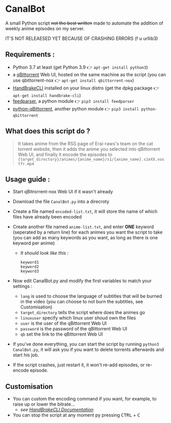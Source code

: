 # CanalBot
A small Python script ~~not the best written~~ made to automate the addition of weekly anime episodes on my server.

IT'S NOT RELEAESED YET BECAUSE OF CRASHING ERRORS (f u urllib3)

## Requirements :
- Python 3.7 at least (get Python 3.9 👉 `apt-get install python3`)
- a [qBittorrent](https://github.com/qbittorrent/qBittorrent) Web UI, hosted on the same machine as the script (you can use qbittorrent-nox 👉 `apt-get install qbittorrent-nox`)
- [HandBrakeCLI](https://github.com/HandBrake/HandBrake) installed on your linux distro (get the dpkg package 👉 `apt-get install handbrake-cli`)
- [feedparser](https://github.com/kurtmckee/feedparser), a python module 👉 `pip3 install feedparser`
- [python-qBittorrent](https://github.com/v1k45/python-qBittorrent), another python module 👉 `pip3 install python-qbittorrent`

## What does this script do ?
> It takes anime from the RSS page of Erai-raws's team on the cat torrent website, then it adds the anime you selected into qBittorrent Web UI, and finally it encode the episodes to `{target_directory}/animes/{anime_name}/s1/{anime_name}.s1eXX.vostfr.mp4`

## Usage guide :
- Start qBitrorrent-nox Web UI if it wasn't already
- Download the file `CanalBot.py` into a direcroty
- Create a file named `encoded-list.txt`, it will store the name of which files have already been encoded
- Create another file named `anime-list.txt`, and enter **ONE** keyword (seperated by a return line) for each animes you want the script to take (you can add as many keywords as you want, as long as there is one keyword per anime)
  * *It should look like this :*
    ```
    keyword1
    keyword2
    keyword3
    ```
- Now edit CanalBot.py and modify the first variables to match your settings :
  * `lang` is used to choose the language of subtitles that will be burned in the video (you can choose to not burn the subtitles, see Customisation)
  * `target_directory` tells the script where does the animes go
  * `linuxuser` specify which linux user shoud own the files
  * `user` is the user of the qBittorrent Web UI
  * `password` is the password of the qBittorrent Web UI
  * `qb` set the link to the qBittorrent Web UI

- If you've done everything, you can start the script by running `python3 CanalBot.py`, it will ask you if you want to delete torrents afterwards and start his job.
- If the script crashes, just restart it, it won't re-add episodes, or re-encode episode.

## Customisation
- You can custom the encoding command if you want, for example, to raise up or lower the bitrate...
  * *see [HandBrakeCLI Documentation](https://handbrake.fr/docs/en/latest/cli/cli-options.html)*
- You can stop the script at any moment py pressing <kbd>CTRL</kbd> + <kbd>C</kbd>
